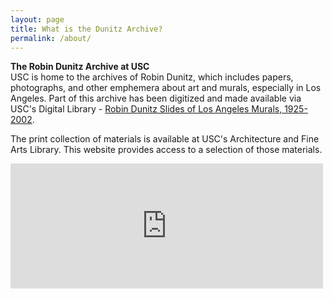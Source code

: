 ```yaml
---
layout: page
title: What is the Dunitz Archive?
permalink: /about/
---
```


**The Robin Dunitz Archive at USC**   
USC is home to the archives of Robin Dunitz, which includes papers, photographs, and other emphemera about art and murals, especially in Los Angeles. Part of this archive has been digitized and made available via USC's Digital Library - [Robin Dunitz Slides of Los Angeles Murals, 1925-2002](http://digitallibrary.usc.edu/cdm/landingpage/collection/p15799coll15). 

The print collection of materials is available at USC's Architecture and Fine Arts Library. This website provides access to a selection of those materials. 

<embed type="text/html" src="https://docs.google.com/spreadsheets/d/e/2PACX-1vRfdcsTZNp6HABddZ0y3u13d6IjhQ3jahwlxpXxRtzgRclb7FvuXCpGSso0wawweSARvm4xJmr3suT6/pubhtml" width="500" height="200">

